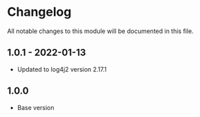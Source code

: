 # Changelog
All notable changes to this module will be documented in this file.

## 1.0.1 - 2022-01-13

- Updated to log4j2 version 2.17.1

## 1.0.0

- Base version

